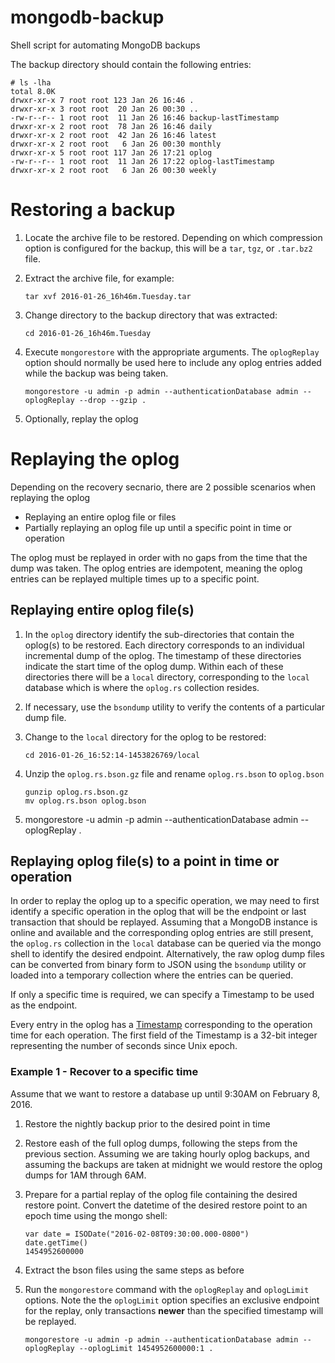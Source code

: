 # mongodb-backup
Shell script for automating MongoDB backups

The backup directory should contain the following entries:

```
# ls -lha
total 8.0K
drwxr-xr-x 7 root root 123 Jan 26 16:46 .
drwxr-xr-x 3 root root  20 Jan 26 00:30 ..
-rw-r--r-- 1 root root  11 Jan 26 16:46 backup-lastTimestamp
drwxr-xr-x 2 root root  78 Jan 26 16:46 daily
drwxr-xr-x 2 root root  42 Jan 26 16:46 latest
drwxr-xr-x 2 root root   6 Jan 26 00:30 monthly
drwxr-xr-x 5 root root 117 Jan 26 17:21 oplog
-rw-r--r-- 1 root root  11 Jan 26 17:22 oplog-lastTimestamp
drwxr-xr-x 2 root root   6 Jan 26 00:30 weekly
```

# Restoring a backup

1. Locate the archive file to be restored. Depending on which compression option is configured for the backup, this will be a `tar`, `tgz`, or `.tar.bz2` file.
1. Extract the archive file, for example:

    ```
    tar xvf 2016-01-26_16h46m.Tuesday.tar
    ```
1. Change directory to the backup directory that was extracted:

    ```
    cd 2016-01-26_16h46m.Tuesday
    ```
1. Execute `mongorestore` with the appropriate arguments. The `oplogReplay` option should normally be used here to include any oplog entries added while the backup was being taken.

    ```
    mongorestore -u admin -p admin --authenticationDatabase admin --oplogReplay --drop --gzip .
    ```
1. Optionally, replay the oplog


# Replaying the oplog

Depending on the recovery secnario, there are 2 possible scenarios when replaying the oplog

* Replaying an entire oplog file or files
* Partially replaying an oplog file up until a specific point in time or operation

The oplog must be replayed in order with no gaps from the time that the dump was taken. The oplog entries are idempotent, meaning the oplog entries can be replayed multiple times up to a specific point.

## Replaying entire oplog file(s)

1. In the `oplog` directory identify the sub-directories that contain the oplog(s) to be restored. Each directory corresponds to an individual incremental dump of the oplog. The timestamp of these directories indicate the start time of the oplog dump. Within each of these directories there will be a `local` directory, corresponding to the `local` database which is where the `oplog.rs` collection resides.
1. If necessary, use the `bsondump` utility to verify the contents of a particular dump file.
1. Change to the `local` directory for the oplog to be restored:

    ```
    cd 2016-01-26_16:52:14-1453826769/local
    ```
1. Unzip the `oplog.rs.bson.gz` file and rename `oplog.rs.bson` to `oplog.bson`

    ```
    gunzip oplog.rs.bson.gz
    mv oplog.rs.bson oplog.bson
    ```
1. mongorestore -u admin -p admin --authenticationDatabase admin --oplogReplay .

## Replaying oplog file(s) to a point in time or operation

In order to replay the oplog up to a specific operation, we may need to first identify a specific operation in the oplog that will be the endpoint or last transaction that should be replayed. Assuming that a MongoDB instance is online and available and the corresponding oplog entries are still present, the `oplog.rs` collection in the `local` database can be queried via the mongo shell to identify the desired endpoint. Alternatively, the raw oplog dump files can be converted from binary form to JSON using the `bsondump` utility or loaded into a temporary collection where the entries can be queried.

If only a specific time is required, we can specify a Timestamp to be used as the endpoint.

Every entry in the oplog has a [Timestamp](https://docs.mongodb.org/manual/reference/bson-types/#document-bson-type-timestamp) corresponding to the operation time for each operation. The first field of the Timestamp is a 32-bit integer representing the number of seconds since Unix epoch.

### Example 1 - Recover to a specific time
Assume that we want to restore a database up until 9:30AM on February 8, 2016.

1. Restore the nightly backup prior to the desired point in time
1. Restore eash of the full oplog dumps, following the steps from the previous section. Assuming we are taking hourly oplog backups, and assuming the backups are taken at midnight we would restore the oplog dumps for 1AM through 6AM.
1. Prepare for a partial replay of the oplog file containing the desired restore point. Convert the datetime of the desired restore point to an epoch time using the mongo shell:

    ```
    var date = ISODate("2016-02-08T09:30:00.000-0800")
    date.getTime()
    1454952600000
    ```
1. Extract the bson files using the same steps as before
1. Run the `mongorestore` command with the `oplogReplay` and `oplogLimit` options. Note the the ``oplogLimit`` option specifies an exclusive endpoint for the replay, only transactions **newer** than the specified timestamp will be replayed.

    ```
    mongorestore -u admin -p admin --authenticationDatabase admin --oplogReplay --oplogLimit 1454952600000:1 .
    ```





